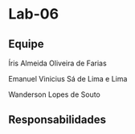 # Lab-06


## Equipe

Íris Almeida Oliveira de Farias



Emanuel Vinicius Sá de Lima e Lima



Wanderson Lopes de Souto





## Responsabilidades



